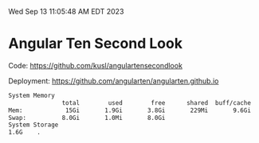 Wed Sep 13 11:05:48 AM EDT 2023

# Angular Ten Second Look

Code: https://github.com/kusl/angulartensecondlook

Deployment: https://github.com/angularten/angularten.github.io

```bash
System Memory
               total        used        free      shared  buff/cache   available
Mem:            15Gi       1.9Gi       3.8Gi       229Mi       9.6Gi        12Gi
Swap:          8.0Gi       1.0Mi       8.0Gi
System Storage
1.6G	.
